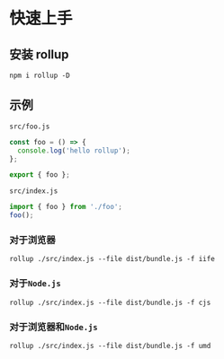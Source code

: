 # 快速上手

## 安装 rollup

```
npm i rollup -D
```

## 示例

`src/foo.js`

```javascript
const foo = () => {
  console.log('hello rollup');
};

export { foo };
```

`src/index.js`

```javascript
import { foo } from './foo';
foo();
```

### 对于浏览器

```
rollup ./src/index.js --file dist/bundle.js -f iife
```

### 对于`Node.js`

```
rollup ./src/index.js --file dist/bundle.js -f cjs
```

### 对于浏览器和`Node.js`

```
rollup ./src/index.js --file dist/bundle.js -f umd
```
